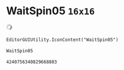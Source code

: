 # WaitSpin05 `16x16`
<img src="/img/WaitSpin05.png" width=16 height=16>

``` CSharp
EditorGUIUtility.IconContent("WaitSpin05")
```
```
WaitSpin05
```
```
4240756340829668803
```
